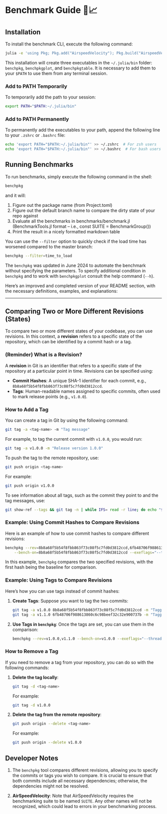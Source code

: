 # Benchmark Guide 🧭📈

## Installation

To install the benchmark CLI, execute the following command:

```bash
julia -e 'using Pkg; Pkg.add("AirspeedVelocity"); Pkg.build("AirspeedVelocity")'
```

This installation will create three executables in the `~/.julia/bin` folder: `benchpkg`, `benchpkgplot`, and `benchpkgtable`. It is necessary to add them to your `$PATH` to use them from any terminal session.

### Add to PATH Temporarily

To temporarily add the path to your session:

```bash
export PATH="$PATH:~/.julia/bin"
```

### Add to PATH Permanently

To permanently add the executables to your path, append the following line to your `.zshrc` or `.bashrc` file:

```bash
echo 'export PATH="$PATH:~/.julia/bin"' >> ~/.zshrc  # For zsh users
echo 'export PATH="$PATH:~/.julia/bin"' >> ~/.bashrc  # For bash users
```

## Running Benchmarks

To run benchmarks, simply execute the following command in the shell:

```bash
benchpkg
```

and it will:

1. Figure out the package name (from Project.toml)
2. Figure out the default branch name to compare the dirty state of your repo against
3. Evaluate all the benchmarks in benchmarks/benchmark.jl (BenchmarkTools.jl format – i.e., const SUITE = BenchmarkGroup())
4. Print the result in a nicely formatted markdown table

You can use the `--filter` option to quickly check if the load time has worsened compared to the master branch:

```bash
benchpkg --filter=time_to_load
```

The `benchpkg` was updated in June 2024 to automate the benchmark without specifying the parameters. 
To specify additional condition in `benchpkg` and to work with `benchpkgplot` consult the help command (`--h`).

Here’s an improved and completed version of your README section, with the necessary definitions, examples, and explanations:

---

## Comparing Two or More Different Revisions (States)

To compare two or more different states of your codebase, you can use revisions. In this context, a **revision** refers to a specific state of the repository, which can be identified by a commit hash or a tag.

### (Reminder) What is a Revision?

A **revision** in Git is an identifier that refers to a specific state of the repository at a particular point in time. Revisions can be specified using:
- **Commit Hashes**: A unique SHA-1 identifier for each commit, e.g., `8b8a68f5b54f8fbb863f73c08f5c7fd0d3812ccd`.
- **Tags**: Human-readable names assigned to specific commits, often used to mark release points (e.g., `v1.0.0`).

### How to Add a Tag

You can create a tag in Git by using the following command:

```bash
git tag -a <tag-name> -m "Tag message"
```

For example, to tag the current commit with `v1.0.0`, you would run:

```bash
git tag -a v1.0.0 -m "Release version 1.0.0"
```

To push the tag to the remote repository, use:

```bash
git push origin <tag-name>
```

For example:

```bash
git push origin v1.0.0
```

To see information about all tags, such as the commit they point to and the tag messages, use:

```bash
git show-ref --tags && git tag -n | while IFS= read -r line; do echo "$line"; done
```

### Example: Using Commit Hashes to Compare Revisions

Here is an example of how to use commit hashes to compare different revisions:

```bash
benchpkg --rev=8b8a68f5b54f8fbb863f73c08f5c7fd0d3812ccd,6fb48706f988613860c6c98beef32c32e900737b \
    --bench-on=8b8a68f5b54f8fbb863f73c08f5c7fd0d3812ccd --exeflags="--threads=8"
```

In this example, `benchpkg` compares the two specified revisions, with the first hash being the baseline for comparison.

### Example: Using Tags to Compare Revisions

Here’s how you can use tags instead of commit hashes:

1. **Create Tags**: 
   Suppose you want to tag the two commits:

   ```bash
   git tag -a v1.0.0 8b8a68f5b54f8fbb863f73c08f5c7fd0d3812ccd -m "Tagging v1.0.0"
   git tag -a v1.1.0 6fb48706f988613860c6c98beef32c32e900737b -m "Tagging v1.1.0"
   ```

2. **Use Tags in `benchpkg`**:
   Once the tags are set, you can use them in the comparison:

   ```bash
   benchpkg --rev=v1.0.0,v1.1.0 --bench-on=v1.0.0 --exeflags="--threads=8"
   ```

### How to Remove a Tag

If you need to remove a tag from your repository, you can do so with the following commands:

1. **Delete the tag locally**:

   ```bash
   git tag -d <tag-name>
   ```

   For example:

   ```bash
   git tag -d v1.0.0
   ```

2. **Delete the tag from the remote repository**:

   ```bash
   git push origin --delete <tag-name>
   ```

   For example:

   ```bash
   git push origin --delete v1.0.0
   ```

## Developer Notes

1. The `benchpkg` tool compares different revisions, allowing you to specify the commits or tags you wish to compare. It is crucial to ensure that both commits include all necessary dependencies; otherwise, the dependencies might not be resolved.

2. **AirSpeedVelocity**: Note that AirSpeedVelocity requires the benchmarking suite to be named `SUITE`. Any other names will not be recognized, which could lead to errors in your benchmarking process.
